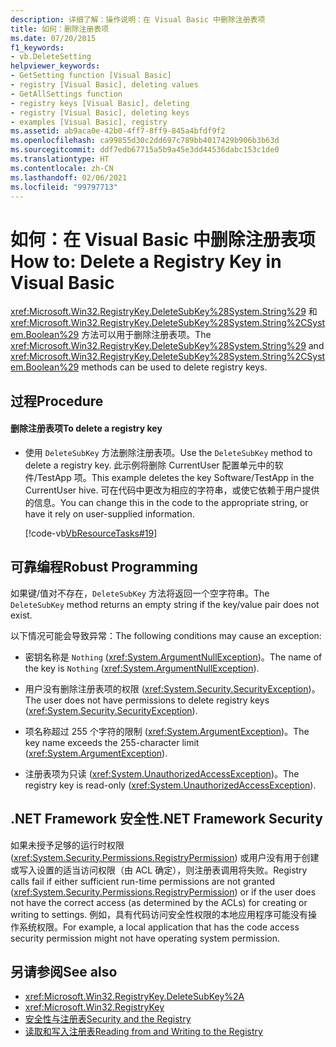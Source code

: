 ```yaml
---
description: 详细了解：操作说明：在 Visual Basic 中删除注册表项
title: 如何：删除注册表项
ms.date: 07/20/2015
f1_keywords:
- vb.DeleteSetting
helpviewer_keywords:
- GetSetting function [Visual Basic]
- registry [Visual Basic], deleting values
- GetAllSettings function
- registry keys [Visual Basic], deleting
- registry [Visual Basic], deleting keys
- examples [Visual Basic], registry
ms.assetid: ab9aca0e-42b0-4ff7-8ff9-845a4bfdf9f2
ms.openlocfilehash: ca99855d30c2dd697c789bb4017429b906b3b63d
ms.sourcegitcommit: ddf7edb67715a5b9a45e3dd44536dabc153c1de0
ms.translationtype: HT
ms.contentlocale: zh-CN
ms.lasthandoff: 02/06/2021
ms.locfileid: "99797713"
---
```

# <a name="how-to-delete-a-registry-key-in-visual-basic"></a><span data-ttu-id="b2975-103">如何：在 Visual Basic 中删除注册表项</span><span class="sxs-lookup"><span data-stu-id="b2975-103">How to: Delete a Registry Key in Visual Basic</span></span>

<span data-ttu-id="b2975-104"><xref:Microsoft.Win32.RegistryKey.DeleteSubKey%28System.String%29> 和 <xref:Microsoft.Win32.RegistryKey.DeleteSubKey%28System.String%2CSystem.Boolean%29> 方法可以用于删除注册表项。</span><span class="sxs-lookup"><span data-stu-id="b2975-104">The <xref:Microsoft.Win32.RegistryKey.DeleteSubKey%28System.String%29> and <xref:Microsoft.Win32.RegistryKey.DeleteSubKey%28System.String%2CSystem.Boolean%29> methods can be used to delete registry keys.</span></span>  
  
## <a name="procedure"></a><span data-ttu-id="b2975-105">过程</span><span class="sxs-lookup"><span data-stu-id="b2975-105">Procedure</span></span>  
  
#### <a name="to-delete-a-registry-key"></a><span data-ttu-id="b2975-106">删除注册表项</span><span class="sxs-lookup"><span data-stu-id="b2975-106">To delete a registry key</span></span>  
  
- <span data-ttu-id="b2975-107">使用 `DeleteSubKey` 方法删除注册表项。</span><span class="sxs-lookup"><span data-stu-id="b2975-107">Use the `DeleteSubKey` method to delete a registry key.</span></span> <span data-ttu-id="b2975-108">此示例将删除 CurrentUser 配置单元中的软件/TestApp 项。</span><span class="sxs-lookup"><span data-stu-id="b2975-108">This example deletes the key Software/TestApp in the CurrentUser hive.</span></span> <span data-ttu-id="b2975-109">可在代码中更改为相应的字符串，或使它依赖于用户提供的信息。</span><span class="sxs-lookup"><span data-stu-id="b2975-109">You can change this in the code to the appropriate string, or have it rely on user-supplied information.</span></span>  
  
     [!code-vb[VbResourceTasks#19](~/samples/snippets/visualbasic/VS_Snippets_VBCSharp/VbResourceTasks/VB/Class1.vb#19)]  
  
## <a name="robust-programming"></a><span data-ttu-id="b2975-110">可靠编程</span><span class="sxs-lookup"><span data-stu-id="b2975-110">Robust Programming</span></span>  

 <span data-ttu-id="b2975-111">如果键/值对不存在，`DeleteSubKey` 方法将返回一个空字符串。</span><span class="sxs-lookup"><span data-stu-id="b2975-111">The `DeleteSubKey` method returns an empty string if the key/value pair does not exist.</span></span>  
  
 <span data-ttu-id="b2975-112">以下情况可能会导致异常：</span><span class="sxs-lookup"><span data-stu-id="b2975-112">The following conditions may cause an exception:</span></span>  
  
- <span data-ttu-id="b2975-113">密钥名称是 `Nothing` (<xref:System.ArgumentNullException>)。</span><span class="sxs-lookup"><span data-stu-id="b2975-113">The name of the key is `Nothing` (<xref:System.ArgumentNullException>).</span></span>  
  
- <span data-ttu-id="b2975-114">用户没有删除注册表项的权限 (<xref:System.Security.SecurityException>)。</span><span class="sxs-lookup"><span data-stu-id="b2975-114">The user does not have permissions to delete registry keys (<xref:System.Security.SecurityException>).</span></span>  
  
- <span data-ttu-id="b2975-115">项名称超过 255 个字符的限制 (<xref:System.ArgumentException>)。</span><span class="sxs-lookup"><span data-stu-id="b2975-115">The key name exceeds the 255-character limit (<xref:System.ArgumentException>).</span></span>  
  
- <span data-ttu-id="b2975-116">注册表项为只读 (<xref:System.UnauthorizedAccessException>)。</span><span class="sxs-lookup"><span data-stu-id="b2975-116">The registry key is read-only (<xref:System.UnauthorizedAccessException>).</span></span>  
  
## <a name="net-framework-security"></a><span data-ttu-id="b2975-117">.NET Framework 安全性</span><span class="sxs-lookup"><span data-stu-id="b2975-117">.NET Framework Security</span></span>  

 <span data-ttu-id="b2975-118">如果未授予足够的运行时权限 (<xref:System.Security.Permissions.RegistryPermission>) 或用户没有用于创建或写入设置的适当访问权限（由 ACL 确定），则注册表调用将失败。</span><span class="sxs-lookup"><span data-stu-id="b2975-118">Registry calls fail if either sufficient run-time permissions are not granted (<xref:System.Security.Permissions.RegistryPermission>) or if the user does not have the correct access (as determined by the ACLs) for creating or writing to settings.</span></span> <span data-ttu-id="b2975-119">例如，具有代码访问安全性权限的本地应用程序可能没有操作系统权限。</span><span class="sxs-lookup"><span data-stu-id="b2975-119">For example, a local application that has the code access security permission might not have operating system permission.</span></span>  
  
## <a name="see-also"></a><span data-ttu-id="b2975-120">另请参阅</span><span class="sxs-lookup"><span data-stu-id="b2975-120">See also</span></span>

- <xref:Microsoft.Win32.RegistryKey.DeleteSubKey%2A>
- <xref:Microsoft.Win32.RegistryKey>
- [<span data-ttu-id="b2975-121">安全性与注册表</span><span class="sxs-lookup"><span data-stu-id="b2975-121">Security and the Registry</span></span>](security-and-the-registry.md)
- [<span data-ttu-id="b2975-122">读取和写入注册表</span><span class="sxs-lookup"><span data-stu-id="b2975-122">Reading from and Writing to the Registry</span></span>](reading-from-and-writing-to-the-registry.md)

